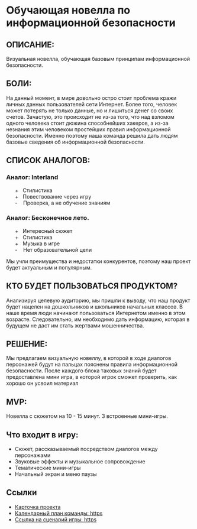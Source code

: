 # Обучающая новелла по информационной безопасности

## ОПИСАНИЕ:
Визуальная новелла, обучающая базовым принципам информационной безопасности.

## БОЛИ:
На данный момент, в мире довольно остро стоит проблема кражи личных данных пользователей сети Интернет. Более того, человек может потерять не только данные, но и лишиться денег со своих счетов. Зачастую, это происходит не из-за того, что над взломом одного человека стоит дюжина способнейших хакеров, а из-за незнания этим человеком простейших правил информационной безопасности. Именно поэтому наша команда решила дать людям базовые сведения об информационной безопасности.

## СПИСОК АНАЛОГОВ:

### Аналог: Interland
<ul style="list-style-type: none;">
    <li>+ &nbsp; Стилистика</li>
    <li>+ &nbsp; Повествование через игру</li>
    <li>- &nbsp;&nbsp;  Проверка, а не обучение знаниям</li>
</ul>

### Аналог: Бесконечное лето.
<ul style="list-style-type: none;">
    <li>+ &nbsp; Интересный сюжет</li>
    <li>+ &nbsp; Стилистика</li>
    <li>+ &nbsp; Музыка в игре</li>
    <li>- &nbsp;&nbsp;  Нет образовательной цели</li>
</ul>

Мы учли преимущества и недостатки конкурентов, поэтому наш проект будет актуальным и популярным.

## КТО БУДЕТ ПОЛЬЗОВАТЬСЯ ПРОДУКТОМ?
Анализируя целевую аудиторию, мы пришли к выводу, что наш продукт будет нацелен на дошкольников и школьников начальных классов. В наше время люди начинают пользоваться Интернетом именно в этом возрасте. Следовательно, им необходимо дать информацию, которая в будущем не даст им стать жертвами мошенничества.

## РЕШЕНИЕ:

Мы предлагаем визуальную новеллу, в которой в ходе диалогов персонажей будут на пальцах пояснены правила информационной безопасности. После каждого блока таковых знаний будет предоставлена мини игра, в которой игрок сможет проверить, как хорошо он усвоил материал

## MVP:

Новелла с сюжетом на 10 - 15 минут. 3 встроенные мини-игры.

## Что входит в игру:

* Сюжет, рассказываемый посредством диалогов между персонажами
* Звуковые эффекты и музыкальное сопровождение
* Тематические мини-игры
* Начальный экран и меню паузы

## Ссылки
* [Карточка проекта](https://project.ai-info.ru/teams/ussr-squad)
* [Календарный план команды: https](docs.google.com/document/d/1P8imBGbakokr3J2IP2i-g5kQ-Rxsbj6XgbVEqHdhJ4w/edit?usp=sharing)
* [Ссылка на сценарий игры: https](docs.google.com/document/d/1VrO7ZI0-1WdgLCYN0gA9CWnvw0qFwJep/edit?usp=sharing&ouid=106992786942168072568&rtpof=true&sd=true)